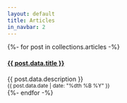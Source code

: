 ```yaml
---
layout: default
title: Articles
in_navbar: 2
---
```


{%- for post in collections.articles -%}
  <div>
    <h4>
      <a href="{{ post.url }}">{{ post.data.title }}</a>
    </h4>
    <div>
      <div >{{ post.data.description }}</div>
    </div>
    <small> {{ post.data.date | date: "%dth %B %Y" }}</small>
  </div>
{%- endfor -%}
